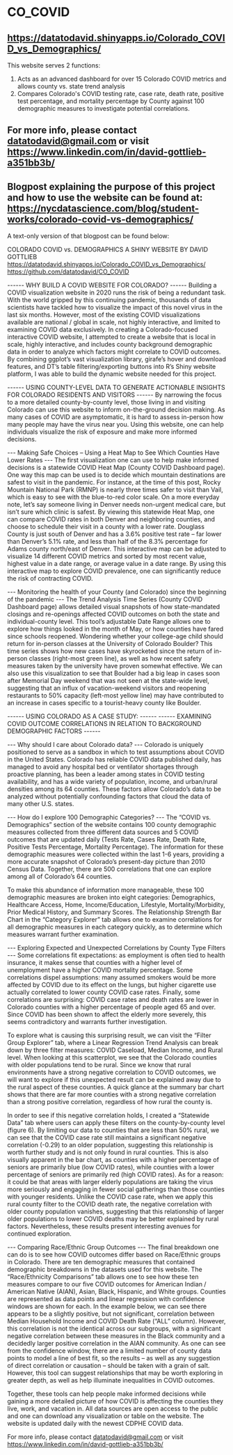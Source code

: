 # CO_COVID
https://datatodavid.shinyapps.io/Colorado_COVID_vs_Demographics/
-----------------------------------------
This website serves 2 functions:
1) Acts as an advanced dashboard for over 15 Colorado COVID metrics and allows county vs. state trend analysis
2) Compares Colorado's COVID testing rate, case rate, death rate, positive test percentage, and mortality percentage by County against 100 demographic measures to investigate potential correlations.

For more info, please contact datatodavid@gmail.com or visit https://www.linkedin.com/in/david-gottlieb-a351bb3b/
----------------------------------------------------------------------------------------------------------------
Blogpost explaining the purpose of this project and how to use the website can be found at:
https://nycdatascience.com/blog/student-works/colorado-covid-vs-demographics/
------------------------------------------------------------------------------
A text-only version of that blogpost can be found below:

COLORADO COVID vs. DEMOGRAPHICS 
A SHINY WEBSITE BY DAVID GOTTLIEB
https://datatodavid.shinyapps.io/Colorado_COVID_vs_Demographics/
https://github.com/datatodavid/CO_COVID  

------ WHY BUILD A COVID WEBSITE FOR COLORADO? ------
Building a COVID visualization website in 2020 runs the risk of being a redundant task. With the world gripped by this continuing pandemic, thousands of data scientists have tackled how to visualize the impact of this novel virus in the last six months. However, most of the existing COVID visualizations available are national / global in scale, not highly interactive, and limited to examining COVID data exclusively. In creating a Colorado-focused interactive COVID website, I attempted to create a website that is local in scale, highly interactive, and includes county background demographic data in order to analyze which factors might correlate to COVID outcomes. By combining ggplot’s vast visualization library, girafe’s hover and download features, and DT’s table filtering/exporting buttons into R’s Shiny website platform, I was able to build the dynamic website needed for this project.

------ USING COUNTY-LEVEL DATA TO GENERATE ACTIONABLE INSIGHTS FOR COLORADO RESIDENTS AND VISITORS ------
By narrowing the focus to a more detailed county-by-county level, those living in and visiting Colorado can use this website to inform on-the-ground decision making. As many cases of COVID are asymptomatic, it is hard to assess in-person how many people may have the virus near you. Using this website, one can help individuals visualize the risk of exposure and make more informed decisions.

--- Making Safe Choices – Using a Heat Map to See Which Counties Have Lower Rates ---
The first visualization one can use to help make informed decisions is a statewide COVID Heat Map (County COVID Dashboard page). One way this map can be used is to decide which mountain destinations are safest to visit in the pandemic. For instance, at the time of this post, Rocky Mountain National Park (RMNP) is nearly three times safer to visit than Vail, which is easy to see with the blue-to-red color scale. On a more everyday note, let’s say someone living in Denver needs non-urgent medical care, but isn’t sure which clinic is safest. By viewing this statewide Heat Map, one can compare COVID rates in both Denver and neighboring counties, and choose to schedule their visit in a county with a lower rate. Douglass County is just south of Denver and has a 3.6% positive test rate – far lower than Denver’s 5.1% rate, and less than half of the 8.3% percentage for Adams county north/east of Denver. This interactive map can be adjusted to visualize 14 different COVID metrics and sorted by most recent value, highest value in a date range, or average value in a date range. By using this interactive map to explore COVID prevalence, one can significantly reduce the risk of contracting COVID. 

--- Monitoring the health of your County (and Colorado) since the beginning of the pandemic ---
The Trend Analysis Time Series (County COVID Dashboard page) allows detailed visual snapshots of how state-mandated closings and re-openings affected COVID outcomes on both the state and individual-county level. This tool’s adjustable Date Range allows one to explore how things looked in the month of May, or how counties have fared since schools reopened. Wondering whether your college-age child should return for in-person classes at the University of Colorado Boulder? This time series shows how new cases have skyrocketed since the return of in-person classes (right-most green line), as well as how recent safety measures taken by the university have proven somewhat effective. We can also use this visualization to see that Boulder had a big leap in cases soon after Memorial Day weekend that was not seen at the state-wide level, suggesting that an influx of vacation-weekend visitors and reopening restaurants to 50% capacity (left-most yellow line) may have contributed to an increase in cases specific to a tourist-heavy county like Boulder. 

------ USING COLORADO AS A CASE STUDY: ------
------ EXAMINING COVID OUTCOME CORRELATIONS IN RELATION TO BACKGROUND DEMOGRAPHIC FACTORS ------

--- Why should I care about Colorado data? ---
Colorado is uniquely positioned to serve as a sandbox in which to test assumptions about COVID in the United States. Colorado has reliable COVID data published daily, has managed to avoid any hospital bed or ventilator shortages through proactive planning, has been a leader among states in COVID testing availability, and has a wide variety of population, income, and urban/rural densities among its 64 counties. These factors allow Colorado’s data to be analyzed without potentially confounding factors that cloud the data of many other U.S. states. 

--- How do I explore 100 Demographic Categories? ---
The “COVID vs. Demographics” section of the website contains 100 county demographic measures collected from three different data sources and 5 COVID outcomes that are updated daily (Tests Rate, Cases Rate, Death Rate, Positive Tests Percentage, Mortality Percentage). The information for these demographic measures were collected within the last 1-6 years, providing a more accurate snapshot of Colorado’s present-day picture than 2010 Census Data. Together, there are 500 correlations that one can explore among all of Colorado’s 64 counties. 

To make this abundance of information more manageable, these 100 demographic measures are broken into eight categories: Demographics, Healthcare Access, Home, Income/Education, Lifestyle, Mortality/Morbidity, Prior Medical History, and Summary Scores. The Relationship Strength Bar Chart in the “Category Explorer” tab allows one to examine correlations for all demographic measures in each category quickly, as to determine which measures warrant further examination. 

--- Exploring Expected and Unexpected Correlations by County Type Filters ---
Some correlations fit expectations: as employment is often tied to health insurance, it makes sense that counties with a higher level of unemployment have a higher COVID mortality percentage. Some correlations dispel assumptions: many assumed smokers would be more affected by COVID due to its effect on the lungs, but higher cigarette use actually correlated to lower county COVID case rates. Finally, some correlations are surprising: COVID case rates and death rates are lower in Colorado counties with a higher percentage of people aged 65 and over. Since COVID has been shown to affect the elderly more severely, this seems contradictory and warrants further investigation. 

To explore what is causing this surprising result, we can visit the “Filter Group Explorer” tab, where a Linear Regression Trend Analysis can break down by three filter measures: COVID Caseload, Median Income, and Rural level. When looking at this scatterplot, we see that the Colorado counties with older populations tend to be rural. Since we know that rural environments have a strong negative correlation to COVID outcomes, we will want to explore if this unexpected result can be explained away due to the rural aspect of these counties. A quick glance at the summary bar chart shows that there are far more counties with a strong negative correlation than a strong positive correlation, regardless of how rural the county is.

In order to see if this negative correlation holds, I created a “Statewide Data” tab where users can apply these filters on the county-by-county level (figure 6). By limiting our data to counties that are less than 50% rural, we can see that the COVID case rate still maintains a significant negative correlation (-0.29) to an older population, suggesting this relationship is worth further study and is not only found in rural counties. This is also visually apparent in the bar chart, as counties with a higher percentage of seniors are primarily blue (low COVID rates), while counties with a lower percentage of seniors are primarily red (high COVID rates). As for a reason: it could be that areas with larger elderly populations are taking the virus more seriously and engaging in fewer social gatherings than those counties with younger residents. Unlike the COVID case rate, when we apply this rural county filter to the COVID death rate, the negative correlation with older county population vanishes, suggesting that this relationship of larger older populations to lower COVID deaths may be better explained by rural factors. Nevertheless, these results present interesting avenues for continued exploration.

--- Comparing Race/Ethnic Group Outcomes ---
The final breakdown one can do is to see how COVID outcomes differ based on Race/Ethnic groups in Colorado. There are ten demographic measures that contained demographic breakdowns in the datasets used for this website. The “Race/Ethnicity Comparisons” tab allows one to see how these ten measures compare to our five COVID outcomes for American Indian / American Native (AIAN), Asian, Black, Hispanic, and White groups. Counties are represented as data points and linear regression with confidence windows are shown for each. In the example below, we can see there appears to be a slightly positive, but not significant, correlation between Median Household Income and COVID Death Rate (“ALL” column). However, this correlation is not the identical across our subgroups, with a significant negative correlation between these measures in the Black community and a decidedly larger positive correlation in the AIAN community. As one can see from the confidence window, there are a limited number of county data points to model a line of best fit, so the results – as well as any suggestion of direct correlation or causation – should be taken with a grain of salt. However, this tool can suggest relationships that may be worth exploring in greater depth, as well as help illuminate inequalities in COVID outcomes. 
 
Together, these tools can help people make informed decisions while gaining a more detailed picture of how COVID is affecting the counties they live, work, and vacation in. All data sources are open access to the public and one can download any visualization or table on the website. The website is updated daily with the newest CDPHE COVID data.

For more info, please contact datatodavid@gmail.com or visit https://www.linkedin.com/in/david-gottlieb-a351bb3b/


#
